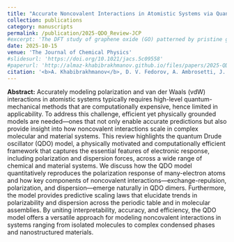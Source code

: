 ```yaml
---
title: "Accurate Noncovalent Interactions in Atomistic Systems via Quantum Drude Oscillators"
collection: publications
category: manuscripts
permalink: /publication/2025-QDO_Review-JCP
#excerpt: 'The DFT study of graphene oxide (GO) patterned by pristine graphene nanoroads, where I explored how various GO compositions and nanoroads width and orientations affect electronic properties of this nanostructured material. Similar to fluorinated graphene, the band gap exhibits oscillatory decrease with broadening nanoroads. The emerging edge magnetism suggests possible applications of patterned GO in optoelectronics and spintronics.'
date: 2025-10-15
venue: 'The Journal of Chemical Physics'
#slidesurl: 'https://doi.org/10.1021/jacs.5c09558'
#paperurl: 'http://almaz-khabibrakhmanov.github.io/files/papers/2025-QDO_Review-JCP.pdf'
citation: '<b>A. Khabibrakhmanov</b>, D. V. Fedorov, A. Ambrosetti, J. Crain, K. L. C. Hunt, E. R. Johnson, K. D. Jordan, S. Góger, M. Gori, M. R. Karimpour, R. J. Maurer, M. Sadhukhan, M. Stöhr, A. Tkatchenko, <a href="https://doi.org/10.1063/5.0281913">Accurate Noncovalent Interactions in Atomistic Systems via Quantum Drude Oscillators</a>, <i>J. Chem. Phys.</i> <b>163</b>, 151001 (2025).'
---
```

<b>Abstract:</b> Accurately modeling polarization and van der Waals (vdW) interactions in atomistic systems typically requires high-level quantum-mechanical methods that are computationally expensive, hence limited in applicability. To address this challenge, efficient yet physically grounded models are needed—ones that not only enable accurate predictions but also provide insight into how noncovalent interactions scale in complex molecular and material systems. This review highlights the quantum Drude oscillator (QDO) model, a physically motivated and computationally efficient framework that captures the essential features of electronic response, including polarization and dispersion forces, across a wide range of chemical and material systems. We discuss how the QDO model quantitatively reproduces the polarization response of many-electron atoms and how key components of noncovalent interactions—exchange-repulsion, polarization, and dispersion—emerge naturally in QDO dimers. Furthermore, the model provides predictive scaling laws that elucidate trends in polarizability and dispersion across the periodic table and in molecular assemblies. By uniting interpretability, accuracy, and efficiency, the QDO model offers a versatile approach for modeling noncovalent interactions in systems ranging from isolated molecules to complex condensed phases and nanostructured materials.


